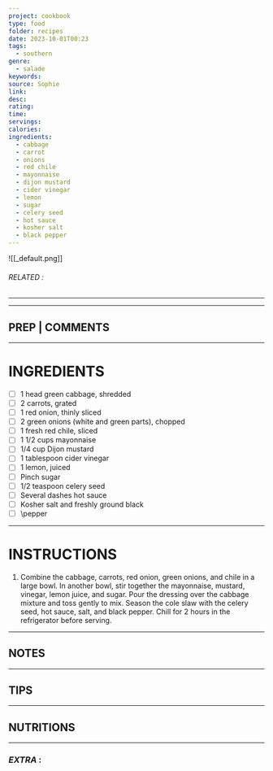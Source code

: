 ```yaml
---
project: cookbook
type: food
folder: recipes
date: 2023-10-01T00:23
tags:
  - southern
genre:
  - salade
keywords: 
source: Sophie
link: 
desc: 
rating: 
time: 
servings: 
calories: 
ingredients:
  - cabbage
  - carrot
  - onions
  - red chile
  - mayonnaise
  - dijon mustard
  - cider vinegar
  - lemon
  - sugar
  - celery seed
  - hot sauce
  - kosher salt
  - black pepper
---
```


![[_default.png]]
###### *RELATED* : 
---


---
## PREP | COMMENTS



---
# INGREDIENTS

- [ ] 1 head green cabbage, shredded
- [ ] 2 carrots, grated
- [ ] 1 red onion, thinly sliced
- [ ] 2 green onions (white and green parts), chopped
- [ ] 1 fresh red chile, sliced
- [ ] 1 1/2 cups mayonnaise
- [ ] 1/4 cup Dijon mustard
- [ ] 1 tablespoon cider vinegar
- [ ] 1 lemon, juiced
- [ ] Pinch sugar
- [ ] 1/2 teaspoon celery seed
- [ ] Several dashes hot sauce
- [ ] Kosher salt and freshly ground black 
- [ ] \pepper

---
# INSTRUCTIONS

1. Combine the cabbage, carrots, red onion, green onions, and chile in a large bowl. In another bowl, stir together the mayonnaise, mustard, vinegar, lemon juice, and sugar. Pour the dressing over the cabbage mixture and toss gently to mix. Season the cole slaw with the celery seed, hot sauce, salt, and black pepper. Chill for 2 hours in the refrigerator before serving.

---
## NOTES



---
## TIPS



---
## NUTRITIONS



---
### *EXTRA* :



